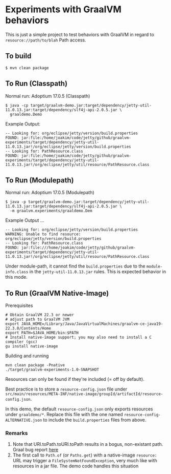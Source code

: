 # Experiments with GraalVM behaviors

This is just a simple project to test behaviors with GraalVM in regard to `resource://path/to/blah` Path access.

## To build

```
$ mvn clean package
```

## To Run (Classpath)

Normal run: Adoptium 17.0.5 (Classpath)

```
$ java -cp target/graalvm-demo.jar:target/dependency/jetty-util-11.0.13.jar:target/dependency/slf4j-api-2.0.5.jar \
  graaldemo.Demo
```

Example Output:

```
-- Looking for: org/eclipse/jetty/version/build.properties
FOUND: jar:file:/home/joakim/code/jetty/github/graalvm-experiments/target/dependency/jetty-util-11.0.13.jar!/org/eclipse/jetty/version/build.properties
-- Looking for: PathResource.class
FOUND: jar:file:/home/joakim/code/jetty/github/graalvm-experiments/target/dependency/jetty-util-11.0.13.jar!/org/eclipse/jetty/util/resource/PathResource.class
```

## To Run (Modulepath)

Normal run: Adoptium 17.0.5 (Modulepath)

```
$ java -p target/graalvm-demo.jar:target/dependency/jetty-util-11.0.13.jar:target/dependency/slf4j-api-2.0.5.jar \
  -m graalvm.experiments/graaldemo.Dem
```

Example Output ...

```
-- Looking for: org/eclipse/jetty/version/build.properties
WARNING: Unable to find resource: org/eclipse/jetty/version/build.properties
-- Looking for: PathResource.class
FOUND: jar:file:///home/joakim/code/jetty/github/graalvm-experiments/target/dependency/jetty-util-11.0.13.jar!/org/eclipse/jetty/util/resource/PathResource.class
```

Under module-path, it cannot find the `build.properties` due to the `module-info.class` in the `jetty-util-11.0.13.jar` rules.
This is expected behavior in this mode.

## To Run (GraalVM Native-Image)

Prerequisites

	# Obtain GraalVM 22.3 or newer
	# adjust path to GraalVM JVM
	export JAVA_HOME=/Library/Java/JavaVirtualMachines/graalvm-ce-java19-22.3.0/Contents/Home
	export PATH=$JAVA_HOME/bin:$PATH
	# Install native-image support; you may also need to install a C compiler (gcc)
	gu install native-image

Building and running

	mvn clean package -Pnative
	./target/graalvm-experiments-1.0-SNAPSHOT

Resources can only be found if they're included (= off by default).

Best practice is to store a `resource-config.json` file under `src/main/resources/META-INF/native-image/groupId/artifactId/resource-config.json`.

In this demo, the default `resource-config.json` only exports resources under `graaldemo/*`. Replace this file with the one named `resource-config-ALTERNATIVE.json` to include the `build.properties` files from above.

### Remarks

1. Note that URI.toPath.toURI.toPath results in a bogus, non-existant path. Graal bug report [here](https://github.com/oracle/graal/issues/5720)
2. The first call to `Path.of` (or `Paths.get`) with a native-image `resource:` URL may trigger a `FileSystemNotFoundException`, very much like with resources in a jar file. The demo code handles this situation

